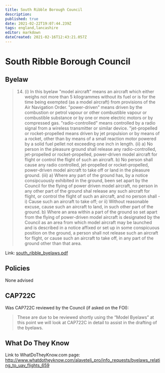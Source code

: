 ```yaml
---
title: South Ribble Borough Council
description: 
published: true
date: 2021-02-22T19:07:44.239Z
tags: england,lancashire
editor: markdown
dateCreated: 2021-02-16T12:43:21.057Z
---
```


# South Ribble Borough Council


## Byelaw
> 14. (i) In this byelaw "model aircraft" means an aircraft which either weighs not more than 5 kilogrammes without its fuel or is for the time being exempted (as a model aircraft) from provisions of the Air Navigation Order.
> "power-driven" means driven by the combustion or petrol vapour or other combustible vapour or combustible substance or by one or more electric motors or by compressed gas.
> "radio-controlled" means controlled by a radio signal from a wireless transmitter or similar device.
> "jet-propelled or rocket-propelled means driven by jet propulsion or by means of a rocket, other than by means of a small reaction motor powered by a solid fuel pellet not exceeding one inch in length.
> (ii) a) No person in the pleasure ground shall release any radio-controlled, jet-propelled or rocket-propelled, power-driven model aircraft for flight or control the flight of such an aircraft.
> b) No person shall cause any radio controlled, jet-propelled or rocket-propelled, power-driven model aircraft to take off or land in the pleasure ground.
> (iii) a) Where any part of the ground has, by a notice consipcuously exhibited in the ground, been set apart by the Council for the flying of power driven model aircraft, no person in any other part of the ground shal release any such aircraft for flight, or control the flight of such an aircraft, and no person shall -
> i) Cause such an aircraft to take off; or
> ii) Without reasonable excuse, cause such an aircraft to land, in such other part of the ground.
> b) Where an area within a part of the ground so set apart from the flying of power-driven model aircraft is designated by the Council as an area from which model aircraft may be launched and is described in a notice affixed or set up in some conspicuous position on the ground, a person shall not release such an aircraft for flight, or cause such an aircraft to take off, in any part of the ground other than that area.

Link:
[south_ribble_byelaws.pdf](/assets/south_ribble_byelaws.pdf)

## Policies
None advised

## CAP722C

Was CAP722C reviewed by the Council (if asked on the FOI): 
> These are due to be reviewed shortly using the “Model Byelaws” at this point we will look at CAP722C in detail to assist in the drafting of the byelaws.

## What Do They Know

Link to WhatDoTheyKnow.com page:
http://www.whatdotheyknow.com/alaveteli_pro/info_requests/byelaws_relating_to_uav_flights_659

